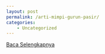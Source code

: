 ```yaml
---
layout: post
permalink: /arti-mimpi-gurun-pasir/
categories:
    - Uncategorized
---
```


[Baca Selengkapnya](/01)